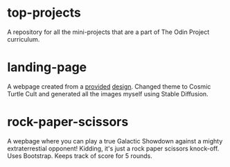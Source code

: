 # top-projects
A repository for all the mini-projects that are a part of The Odin Project curriculum.

# landing-page
A webpage created from a [provided](https://cdn.statically.io/gh/TheOdinProject/curriculum/81a5d553f4073e593d23a6ab00d50eef8620796d/foundations/html_css/project/imgs/01.png) [design](https://cdn.statically.io/gh/TheOdinProject/curriculum/81a5d553f4073e593d23a6ab00d50eef8620796d/foundations/html_css/project/imgs/02.png). Changed theme to Cosmic Turtle Cult and generated all the images myself using Stable Diffusion.

# rock-paper-scissors
A wepbage where you can play a true Galactic Showdown against a mighty extraterrestial opponent! Kidding, it's just a rock paper scissors knock-off. Uses Bootstrap. Keeps track of score for 5 rounds. 
